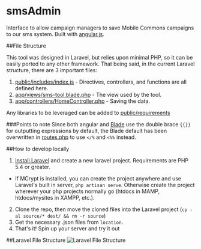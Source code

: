 smsAdmin
========

Interface to allow campaign managers to save Mobile Commons campaigns to our sms system. Built with [angular.js](angularjs.org).

##File Structure

This tool was designed in Laravel, but relies upon minimal PHP, so it can be easily ported to any other framework.
That being said, in the current Laravel structure, there are 3 important files:

1.  [public/includes/index.js](public/includes/index.js) - Directives, controllers, and functions are all defined here.
2.  [app/views/sms-tool.blade.php](app/views/sms-tool.blade.php) - The view used by the tool. 
3.  [app/controllers/HomeController.php](app/controllers/HomeController.php) - Saving the data.

Any libraries to be leveraged can be added to [public/requirements](public/requirements)

###Points to note
Since both angular and [Blade](http://laravel.com/docs/templates#blade-templating) use the double brace `{{}}` for outputting expressions by default, the Blade default has been overwritten in [routes.php](app/routes.php) to use `</%` and `<%%` instead.


##How to develop locally

1.  [Install Laravel](http://laravel.com/docs/installation) and create a new laravel project. Requirements are PHP 5.4 or greater.
  - If MCrypt is installed, you can create the project anywhere and use Laravel's built in server, `php artisan serve`. Otherwise create the project wherever your php projects normally go (htdocs in MAMP, htdocs/mysites in XAMPP, etc.).
2.  Clone the repo, then move the cloned files into the Laravel project (`cp -al source/* dest/ && rm -r source`)
3.  Get the necessary .json files  from `location`.
4.  That's it! Spin up your server and try it out

##Laravel File Structure
![Laravel File Structure](http://laravelbook.com/images/laravel-architecture/laravel-project-structure.png "Laravel File Structure")
